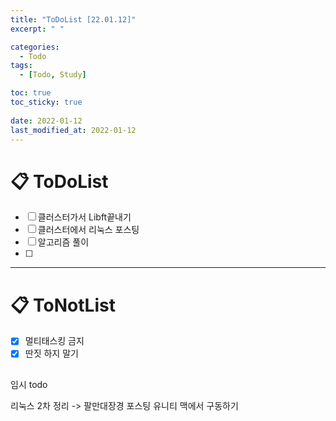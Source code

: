 ```yaml
---
title: "ToDoList [22.01.12]"
excerpt: " "

categories:
  - Todo
tags:
  - [Todo, Study]

toc: true
toc_sticky: true
 
date: 2022-01-12
last_modified_at: 2022-01-12
---
```


# 📋 ToDoList  

- [ ] 클러스터가서 Libft끝내기  
- [ ] 클러스터에서 리눅스 포스팅
- [ ] 알고리즘 풀이
- [ ] 

---

# 📋 ToNotList  

- [x] 멀티태스킹 금지
- [x] 딴짓 하지 말기

## 

임시 todo 

리눅스 2차 정리 -> 팔만대장경 포스팅
유니티 맥에서 구동하기
